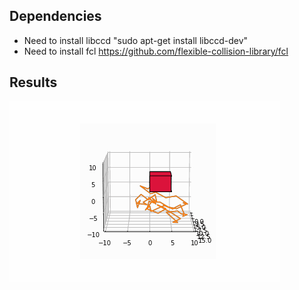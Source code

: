 ## Dependencies
- Need to install libccd "sudo apt-get install libccd-dev"
- Need to install fcl https://github.com/flexible-collision-library/fcl

## Results
![til](./visualization/test.gif)